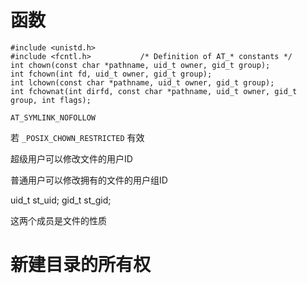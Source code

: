 # 函数

```
#include <unistd.h>
#include <fcntl.h>           /* Definition of AT_* constants */
int chown(const char *pathname, uid_t owner, gid_t group);
int fchown(int fd, uid_t owner, gid_t group);
int lchown(const char *pathname, uid_t owner, gid_t group);
int fchownat(int dirfd, const char *pathname, uid_t owner, gid_t group, int flags);
```

`AT_SYMLINK_NOFOLLOW`

若 `_POSIX_CHOWN_RESTRICTED` 有效

超级用户可以修改文件的用户ID

普通用户可以修改拥有的文件的用户组ID

uid_t				st_uid;
gid_t				st_gid;

这两个成员是文件的性质

# 新建目录的所有权
